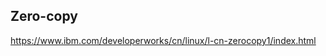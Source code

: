 

Zero-copy
------------------------

https://www.ibm.com/developerworks/cn/linux/l-cn-zerocopy1/index.html
